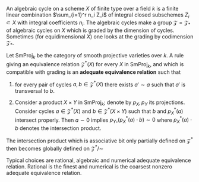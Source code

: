 An algebraic cycle on a scheme $X$ of finite type over a field $k$ is a finite linear combination $\sum_{i=1}^r n_i Z_i$ of integral closed subschemes $Z_i\subset X$ with integral coefficients $n_i$.  The algebraic cycles make a group ${\mathcal Z}= {\mathcal Z}_*$ of algebraic cycles on $X$ which is graded by the dimension of cycles. Sometimes (for equidimensional $X$) one looks at the grading by codimension ${\mathcal Z}_*$. 

Let $\mathrm{SmProj}_k$ be the category of smooth projective varieties over $k$.  A rule giving an equivalence relation ${\mathcal Z}^*(X)$ for every $X$ in $\mathrm{SmProj}_k$, and which is compatible with grading is an **adequate equivalence relation** such that

1. for every pair of cycles $a,b\in {\mathcal Z}^*(X)$ there exists $a'\sim a$ such that $a'$ is transversal to $b$.

2. Consider a product $X\times Y$ in $\mathrm{SmProj}_k$; denote by $p_X,p_Y$ its projections. Consider cycles $a\in {\mathcal Z}^*(X)$ and $b\in {\mathcal Z}^*(X\times Y)$ such that $b$ and $p_X^*(a)$ intersect properly. Then $a\sim 0$ implies $p_Y_*(p_X^*(a)\cdot b) \sim 0$ where $p_X^*(a)\cdot b$ denotes the intersection product. 

The intersection product which is associative bit only partially defined on ${\mathcal Z}^*$ then becomes globally defined on ${\mathcal Z}^*/\sim$

Typical choices are rational, algebraic and numerical adequate equivalence relation.  Rational is the finest and numerical is the coarsest nonzero adequate equivalence relation. 

